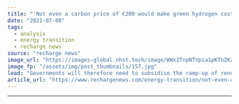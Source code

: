 ```yaml
---
title: "'Not even a carbon price of €200 would make green hydrogen cost-competitive this decade'"
date: "2021-07-08"
tags: 
  - analysis
  - energy transition
  - recharge news
source: "recharge news"
image_url: "https://images-global.nhst.tech/image/WWx2TnpNTVpia1pKTnZKZ29rbHhnT2xGbldvR1ZYQTk5ZXJkS0RESWVPaz0=/nhst/binary/80c4a99956cbb62c222555591f05160b"
image_fp: "/assets/img/post_thumbnails/157.jpg"
lead: "Governments will therefore need to subsidise the ramp-up of renewable H2 — and it would be a 'bad idea' to use the fuel for cars and heating, says think-tank report"
article_url: "https://www.rechargenews.com/energy-transition/not-even-a-carbon-price-of-200-would-make-green-hydrogen-cost-competitive-this-decade/2-1-1037262"
---
```


---

